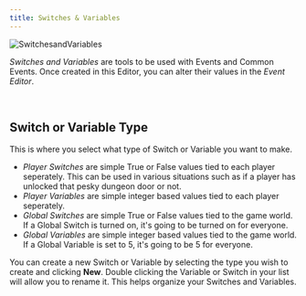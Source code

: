 ```yaml
---
title: Switches & Variables
---
```


![SwitchesandVariables](http://ascensiongamedev.com/resources/filehost/52d430e9d7b33732999ae31bbdcd3068.png)


*Switches and Variables* are tools to be used with Events and Common Events. Once created in this Editor, you can alter their values in the *Event Editor*.

&nbsp;

Switch or Variable Type
---------------------------

This is where you select what type of Switch or Variable you want to make.

- *Player Switches* are simple True or False values tied to each player seperately. This can be used in various situations such as if a player has unlocked that pesky dungeon door or not.
- *Player Variables* are simple integer based values tied to each player seperately.
- *Global Switches* are simple True or False values tied to the game world. If a Global Switch is turned on, it's going to be turned on for everyone.
- *Global Variables* are simple integer based values tied to the game world. If a Global Variable is set to 5, it's going to be 5 for everyone.


You can create a new Switch or Variable by selecting the type you wish to create and clicking **New**. Double clicking the Variable or Switch in your list will allow you to rename it. This helps organize your Switches and Variables.